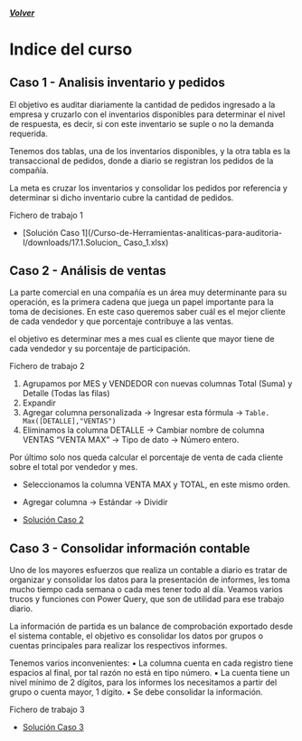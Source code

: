 ##### [Volver](/Curso-de-Herramientas-analiticas-para-auditoria-I/pages/Indice_curso.html)
<script src="https://kit.fontawesome.com/065728df02.js" crossorigin="anonymous"></script>
# Indice del curso


## Caso 1 - Analisis inventario y pedidos
El objetivo es auditar diariamente la cantidad de pedidos ingresado a la empresa y cruzarlo con el inventarios disponibles para determinar el nivel de respuesta, es decir, si con este inventario se suple o no la demanda requerida.

Tenemos dos tablas, una de los inventarios disponibles, y la otra tabla es la transaccional de pedidos, donde a diario se registran los pedidos de la compañía.

La meta es cruzar los inventarios y consolidar los pedidos por referencia y determinar si dicho inventario cubre la cantidad de pedidos.

Fichero de trabajo 1 <a href="/Curso-de-Herramientas-analiticas-para-auditoria-I/downloads/17.1.Caso_1.xlsx"><i class="fas fa-file-excel"></i> </a>

*  [Solución Caso 1](/Curso-de-Herramientas-analiticas-para-auditoria-I/downloads/17.1.Solucion_ Caso_1.xlsx)


## Caso 2 - Análisis de ventas

La parte comercial en una compañía es un área muy determinante para su operación, es la primera cadena que juega un papel importante para la toma de decisiones. En este caso queremos saber cuál es el mejor cliente de cada vendedor y que porcentaje contribuye a las ventas.

el objetivo es determinar mes a mes cual es cliente que mayor tiene de cada vendedor y su porcentaje de participación.

Fichero de trabajo  2 <a href="/Curso-de-Herramientas-analiticas-para-auditoria-I/downloads/17.2.Caso_2.xlsx"><i class="fas fa-file-excel"></i> </a> 

1. Agrupamos por MES y VENDEDOR con nuevas columnas Total (Suma) y Detalle (Todas las filas)
2. Expandir
3. Agregar columna personalizada -> Ingresar esta fórmula -> `Table. Max([DETALLE],"VENTAS")`
4. Eliminamos la columna DETALLE -> Cambiar nombre de columna VENTAS “VENTA MAX” -> Tipo de dato -> Número entero.

Por último solo nos queda calcular el porcentaje de venta de cada cliente sobre el total por vendedor y mes.

* Seleccionamos la columna VENTA MAX y TOTAL, en este mismo orden.
* Agregar columna -> Estándar -> Dividir


*  [Solución Caso 2](/Curso-de-Herramientas-analiticas-para-auditoria-I/downloads/17.2.Solucion_Caso_2.xlsx)


## Caso 3 - Consolidar información contable

Uno de los mayores esfuerzos que realiza un contable a diario es tratar de organizar y consolidar los datos para la presentación de informes, les toma mucho tiempo cada semana o cada mes tener todo al día. Veamos varios trucos y funciones con Power Query, que son de utilidad para ese trabajo diario.


La información de partida es un balance de comprobación exportado desde el sistema contable, el objetivo es consolidar los datos por grupos o cuentas principales para realizar los respectivos informes.

Tenemos varios inconvenientes:
▪ La columna cuenta en cada registro tiene espacios al final, por tal razón no está en tipo número.
▪ La cuenta tiene un nivel mínimo de 2 dígitos, para los informes los necesitamos a partir del grupo o cuenta mayor, 1 dígito.
▪ Se debe consolidar la información.

Fichero de trabajo 3 <a href="/Curso-de-Herramientas-analiticas-para-auditoria-I/downloads/17.3.Caso_3.xlsx"><i class="fas fa-file-excel"></i> </a>

*  [Solución Caso 3](/Curso-de-Herramientas-analiticas-para-auditoria-I/downloads/17.3.Solucion_Caso_3.xlsx)

